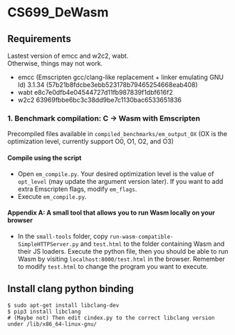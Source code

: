 # CS699_DeWasm

## Requirements
Lastest version of emcc and w2c2, wabt.   
Otherwise, things may not work.

- emcc (Emscripten gcc/clang-like replacement + linker emulating GNU ld) 3.1.34 (57b21b8fdcbe3ebb523178b79465254668eab408)
- wabt e8c7e0dfb4e04544727d11fb987839f1dbf616f2
- w2c2 63969fbbe6bc3c38dd9be7c1130bac6533651836

### 1. Benchmark compilation: C -> Wasm with Emscripten
Precompiled files available in `compiled_benchmarks/em_output_OX` (OX is the optimization level, currently support O0, O1, O2, and O3)
#### Compile using the script
- Open `em_compile.py`. Your desired optimization level is the value of `opt_level` (may update the argument version later). 
If you want to add extra Emscripten flags, modify `em_flags`.
- Execute `em_compile.py`. 
#### Appendix A: A small tool that allows you to run Wasm locally on your browser
- In the `small-tools` folder, copy `run-wasm-compatible-SimpleHTTPServer.py` and `test.html` to the folder containing Wasm and their JS loaders. 
Execute the python file, then you should be able to run Wasm by visiting `localhost:8000/test.html` in the browser. 
Remember to modify `test.html` to change the program you want to execute.

## Install clang python binding
```
$ sudo apt-get install libclang-dev
$ pip3 install libclang
# (Maybe not) Then edit cindex.py to the correct libclang version under /lib/x86_64-linux-gnu/
```
